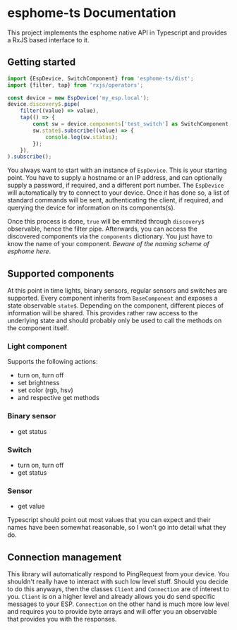 # esphome-ts Documentation

This project implements the esphome native API in Typescript and provides
a RxJS based interface to it.

## Getting started

```typescript
import {EspDevice, SwitchComponent} from 'esphome-ts/dist';
import {filter, tap} from 'rxjs/operators';

const device = new EspDevice('my_esp.local');
device.discovery$.pipe(
    filter((value) => value),
    tap(() => {
        const sw = device.components['test_switch'] as SwitchComponent;
        sw.state$.subscribe((value) => {
            console.log(sw.status);
        });
    }),
).subscribe();
```

You always want to start with an instance of `EspDevice`. This is your starting
point. You have to supply a hostname or an IP address, and can optionally
supply a password, if required, and a different port number. The `EspDevice`
will automatically try to connect to your device. Once it has done so, a list
of standard commands will be sent, authenticating the client, if required, and
querying the device for information on its components(s).

Once this process is done, `true` will be emmited through `discovery$` observable,
hence the filter pipe. Afterwards, you can access the discovered components via the
`components` dictionary. You just have to know the name of your component.
*Beware of the naming scheme of esphome here*.

## Supported components

At this point in time lights, binary sensors, regular sensors and switches are
supported. Every component inherits from `BaseComponent` and exposes a state
observable `state$`. Depending on the component, different pieces of information
will be shared. This provides rather raw access to the underlying state and should
probably only be used to call the methods on the component itself.

### Light component

Supports the following actions:

* turn on, turn off
* set brightness
* set color (rgb, hsv)
* and respective get methods

### Binary sensor

* get status

### Switch

* turn on, turn off
* get status

### Sensor

* get value

Typescript should point out most values that you can expect and their names have been
somewhat reasonable, so I won't go into detail what they do.

## Connection management

This library will automatically respond to PingRequest from your device. You shouldn't really
have to interact with such low level stuff. Should you decide to do this anyways, then the
classes `Client` and `Connection` are of interest to you. `Client` is on a higher level
and already allows you do send specific messages to your ESP. `Connection` on the other hand
is much more low level and requires you to provide byte arrays and will offer you an observable
that provides you with the responses.
